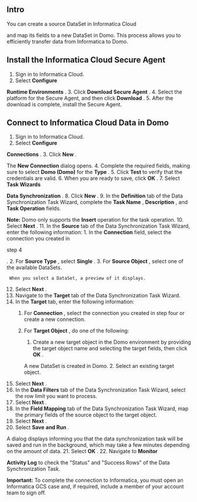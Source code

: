 

Intro
-------

You can create a source DataSet in Informatica Cloud


 and map its fields to a new DataSet in Domo. This process allows you to efficiently transfer data from Informatica to Domo.


 Install the Informatica Cloud Secure Agent
--------------------------------------------


1. Sign in to Informatica Cloud.
2. Select
 **Configure**
 >
 **Runtime Environments**
 .
3. Click
 **Download Secure Agent**
 .
4. Select the platform for the Secure Agent, and then click
 **Download**
 .
5. After the download is complete, install the Secure Agent.

Connect to Informatica Cloud Data in Domo
-------------------------------------------


1. Sign in to Informatica Cloud.
2. Select
 **Configure**
 >
 **Connections**
 .
3. Click
 **New**
 .


 The
 **New Connection**
 dialog opens.
4. Complete the required fields, making sure to select
 **Domo (Domo)**
 for the
 **Type**
 .
5. Click
 **Test**
 to verify that the credentials are valid.
6. When you are ready to save, click
 **OK**
 .
7. Select
 **Task Wizards**
 >
 **Data Synchronization**
 .
8. Click
 **New**
 .
9. In the
 **Definition**
 tab of the Data Synchronization Task Wizard, complete the
 **Task Name**
 ,
 **Description**
 , and
 **Task Operation**
 fields.


**Note:**
 Domo only supports the
 **Insert**
 operation for the task operation.
10. Select
 **Next**
 .
11. In the
 **Source**
 tab of the Data Synchronization Task Wizard, enter the following information:
	1. In the
	 **Connection**
	 field, select the connection you created in

 step 4

 .
	2. For
	 **Source Type**
	 , select
	 **Single**
	 .
	3. For
	 **Source Object**
	 , select one of the available DataSets.


	 When you select a DataSet, a preview of it displays.
12. Select
 **Next**
 .
13. Navigate to the
 **Target**
 tab of the Data Synchronization Task Wizard.
14. In the
 **Target**
 tab, enter the following information:
	1. For
	 **Connection**
	 , select the connection you created in step four or create a new connection.
	2. For
	 **Target Object**
	 , do one of the following:
		1. Create a new target object in the Domo environment by providing the target object name and selecting the target fields, then click
		 **OK**
		 .


		 A new DataSet is created in Domo.
		2. Select an existing target object.
15. Select
 **Next**
 .
16. In the
 **Data Filters**
 tab of the Data Synchronization Task Wizard, select the row limit you want to process.
17. Select
 **Next**
 .
18. In the
 **Field Mapping**
 tab of the Data Synchronization Task Wizard, map the primary fields of the source object to the target object.
19. Select
 **Next**
 .
20. Select
 **Save**
**and Run**
 .


 A dialog displays informing you that the data synchronization task will be saved and run in the background, which may take a few minutes depending on the amount of data.
21. Select
 **OK**
 .
22. Navigate to
 **Monitor**
 >
 **Activity Log**
 to check the "Status" and "Success Rows" of the Data Synchronization Task.


**Important:**
 To complete the connection to Informatica, you must open an Informatica GCS case and, if required, include a member of your account team to sign off.



